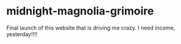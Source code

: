 # midnight-magnolia-grimoire
Final launch of this website that is driving me crazy.  I need income, yesterday!!!!
